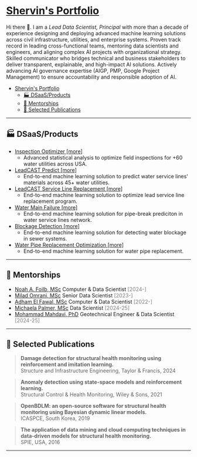 # [Shervin's Portfolio](https://moderncan.github.io)

Hi there 👋. I am a *Lead Data Scientist, Principal* with more than a decade of experience designing and deploying advanced machine learning solutions across civil infrastructure, utilities, and enterprise systems. Proven track record in leading cross-functional teams, mentoring data scientists and engineers, and aligning complex AI projects with organizational strategy. Skilled communicator who bridges technical and business stakeholders to deliver transparent, explainable, and high-impact AI solutions. Actively advancing AI governance expertise (AIGP, PMP, Google Project Management) to ensure accountability and responsible adoption of AI.

- [Shervin's Portfolio](#shervins-portfolio)
  - [🏭 DSaaS/Products](#-dsaasproducts)
  - [🤝 Mentorships](#-mentorships)
  - [📗 Selected Publications](#-selected-publications)
<!-- - [💡 Blogposts/Talks](#-blogpoststalks) -->

---

## 🏭 DSaaS/Products

- [Inspection Optimizer [more]](/pages/inspection_optimizer.md)
  - Advanced statistical analysis to optimize field inspections for +60 water utilities across USA.
- [LeadCAST Predict [more]](/pages/leadcast_predict.md)
  - End-to-end machine learning solution to predict water service lines' materials across 45+ water utilities.
- [LeadCAST Service Line Replacement [more]](/pages/leadcast_predict.md)
  - End-to-end machine learning solution to optimize lead service line replacement program.
- [Water Main Failure [more]](/pages/water_main_failure.md)
  - End-to-end machine learning solution for pipe-break prediciton in water service lines network.
- [Blockage Detection [more]](/pages/blockage_detection.md)
  - End-to-end machine learning solution for detecting water blockage in sewer systems.
- [Water Pipe Replacement Optimization [more]](/pages/blockage_detection.md)
  - End-to-end machine learning solution for water pipe replacement.

<!--
<div style="display: flex; justify-content: space-between;">

<div style="flex: 1; margin-right: 10px;">

##### [Inspection Optimizer](/pages/inspection_optimizer.md)

Advanced statistical analysis to optimize field inspections for water service lines across +20 water utilities.

[more](/pages/inspection_optimizer.md)
</div>

<div style="flex: 1; margin-left: 10px;">

##### [LeadCAST Predict](/pages/leadcast_predict.md)
End-to-end machine learning solution to predict water service lines' materials according to Lead and Copper Rule Revisions (LCRR).

[more](/pages/leadcast_predict.md)
</div>

</div>

<div style="display: flex; justify-content: space-between;">

<div style="flex: 1; margin-right: 10px;">

##### [Water Main Failure](/pages/water_main_failure.md)
End-to-end machine learning solution for Pipe-break prediciton in water service lines network.
[more](/pages/water_main_failure.md)
</div>

<div style="flex: 1; margin-left: 10px;">

##### [Pipe Blockage Detection](/pages/blockage_detection.md)
End-to-end machine learning solution for detecting water blockage in sewer systems.

[more](/pages/blockage_detection.md)
</div>

</div>
-->

---

## 🤝 Mentorships
* [Noah A. Foilb, MSc](https://www.linkedin.com/in/noah-foilb/) Computer & Data Scientist <span style="color: grey;">[2024-]</span>
* [Milad Omrani, MSc](https://www.linkedin.com/in/miladomrani1987/) Senior Data Scientist <span style="color: grey;">[2023-]</span>
* [Adham El Fawal, MSc](https://www.linkedin.com/in/adhamelfawal/) Computer & Data Scientist <span style="color: grey;">[2022-]</span>
* [Michaela Palmer, MSc](https://www.linkedin.com/in/palmermichaela/) Data Scientist <span style="color: grey;">[2024-25]</span>
* [Mohammad Mahdavi, PhD](https://www.linkedin.com/in/mohammadmahdavi/) Geotechnical Engineer & Data Scientist <span style="color: grey;">[2024-25]</span>


---

## 📗 Selected Publications


> **Damage detection for structural health monitoring using reinforcement and imitation learning.**\
> Structure and Infrastructure Engineering, Taylor & Francis, 2024


> **Anomaly detection using state-space models and reinforcement learning.**\
> Structural Control & Health Monitoring, Wiley & Sons, 2021

> **OpenBDLM: an open-source software for structural health monitoring using Bayesian dynamic linear models.**\
> ICASPCE, South Korea, 2019

> **The application of data mining and cloud computing techniques in data-driven models for structural health monitoring.**\
> SPIE, USA, 2016


---
<!-- 
## 💡 Blogposts/Talks

- [Pipe Blockage Detection](/pages/blockage_detection.md)
- [Pipe Blockage Detection](/pages/blockage_detection.md)
- [Pipe Blockage Detection](/pages/blockage_detection.md)
- [Pipe Blockage Detection](/pages/blockage_detection.md)
- [Pipe Blockage Detection](/pages/blockage_detection.md)




---

<!-- Remove above link if you don't want to attibute
[blog articles](/pages/blog_page.md)
[Project 3 Title](http://example.com/)
<img src="images/dummy_thumbnail.jpg?raw=true"/>

<a href="https://youtu.be/4jnUAYb9kkI">
<img style='vertical-align:middle;' src="/images/YouTube.png" width="25" height="25">
</a> | <a href="/pdf/Hamida_Goulet_RLI_2023_preprint.pdf">
<img style='vertical-align:middle;' src="/images/PDF_icon.png" width="20" height="20">
</a> | <a href="https://doi.org/10.1016/j.ress.2023.109214">
<img style='vertical-align:middle;' src="/images/WWW-Icon.png" width="20" height="20">
</a>

 -->
